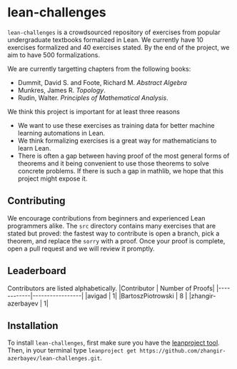 # lean-challenges
`lean-challenges` is a crowdsourced repository of exercises from popular undergraduate textbooks formalized in Lean. 
We currently have 10 exercises formalized and 40 exercises stated. By the end of the project, we aim to have 500 formalizations.  

We are currently targetting chapters from the following books: 
- Dummit, David S. and Foote, Richard M. *Abstract Algebra*
- Munkres, James R. *Topology*. 
- Rudin, Walter. *Principles of Mathematical Analysis*. 

We think this project is important for at least three reasons
- We want to use these exercises as training data for better machine learning automations in Lean. 
- We think formalizing exercises is a great way for mathematicians to learn Lean. 
- There is often a gap between having proof of the most general forms of theorems and it being convenient to use those theorems 
to solve concrete problems. If there is such a gap in mathlib, we hope that this project might expose it. 

## Contributing
We encourage contributions from beginners and experienced Lean programmers alike. The `src` directory contains many exercises that are stated
but proved: the fastest way to contribute is open a branch, pick a theorem, and replace the `sorry` with a proof. Once your proof is complete, 
open a pull request and we will review it promptly. 

## Leaderboard
Contributors are listed alphabetically. 
|Contributor | Number of Proofs|
|------------|-----------------|
|avigad | 1| 
|BartoszPiotrowski | 8 | 
|zhangir-azerbayev | 1| 

## Installation
To install `lean-challenges`, first make sure you have the [leanproject tool](https://leanprover-community.github.io/get_started.html). 
Then, in your terminal type `leanproject get https://github.com/zhangir-azerbayev/lean-challenges.git`. 
